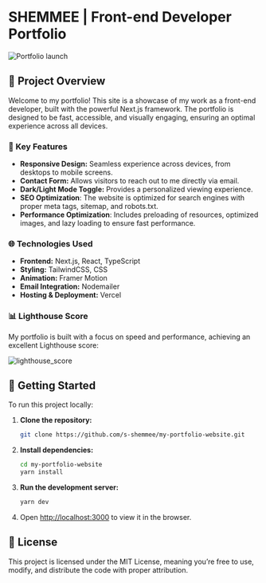 # SHEMMEE | Front-end Developer Portfolio

![Portfolio launch](https://github.com/user-attachments/assets/d8ff5b21-580e-4000-8173-5d416af8a369)

## 🚀 Project Overview

Welcome to my portfolio! This site is a showcase of my work as a front-end developer, built with the powerful Next.js framework. The portfolio is designed to be fast, accessible, and visually engaging, ensuring an optimal experience across all devices.

### 🌟 Key Features

- **Responsive Design:** Seamless experience across devices, from desktops to mobile screens.
- **Contact Form:** Allows visitors to reach out to me directly via email.
- **Dark/Light Mode Toggle:** Provides a personalized viewing experience.
- **SEO Optimization**: The website is optimized for search engines with proper meta tags, sitemap, and robots.txt.
- **Performance Optimization**: Includes preloading of resources, optimized images, and lazy loading to ensure fast performance.

### 🌐 Technologies Used

- **Frontend:** Next.js, React, TypeScript
- **Styling:** TailwindCSS, CSS
- **Animation:** Framer Motion
- **Email Integration:** Nodemailer
- **Hosting & Deployment:** Vercel

### 📊 Lighthouse Score

My portfolio is built with a focus on speed and performance, achieving an excellent Lighthouse score:

![lighthouse_score](https://github.com/user-attachments/assets/56084429-1a4d-4fd5-83be-a9ef06fa9763)


## 🔧 Getting Started

To run this project locally:

1. **Clone the repository:**
   ```bash
   git clone https://github.com/s-shemmee/my-portfolio-website.git
   ```

2. **Install dependencies:**
   ```bash
   cd my-portfolio-website
   yarn install
   ```

3. **Run the development server:**
   ```bash
   yarn dev
   ```

4. Open [http://localhost:3000](http://localhost:3000) to view it in the browser.

## 📜 License

This project is licensed under the MIT License, meaning you’re free to use, modify, and distribute the code with proper attribution.
